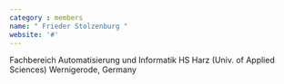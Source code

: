 ```yaml
---
category : members
name: " Frieder Stolzenburg " 
website: '#'
---
```

Fachbereich Automatisierung und Informatik
HS Harz (Univ. of Applied Sciences)
Wernigerode, Germany


